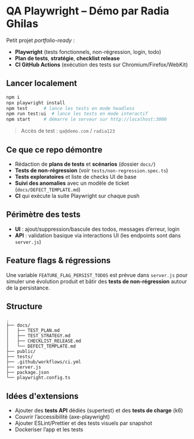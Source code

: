 # QA Playwright – Démo par Radia Ghilas

Petit projet *portfolio-ready* :
- **Playwright** (tests fonctionnels, non-régression, login, todo)
- **Plan de tests**, **stratégie**, **checklist release**
- **CI GitHub Actions** (exécution des tests sur Chromium/Firefox/WebKit)

## Lancer localement

```bash
npm i
npx playwright install
npm test      # lance les tests en mode headless
npm run test:ui  # lance les tests en mode interactif
npm start     # démarre le serveur sur http://localhost:3000
```

> Accès de test : `qa@demo.com` / `radia123`

## Ce que ce repo démontre

- Rédaction de **plans de tests** et **scénarios** (dossier `docs/`)
- **Tests de non-régression** (voir `tests/non-regression.spec.ts`)
- **Tests exploratoires** et liste de checks UI de base
- **Suivi des anomalies** avec un modèle de ticket (`docs/DEFECT_TEMPLATE.md`)
- **CI** qui exécute la suite Playwright sur chaque push

## Périmètre des tests

- **UI** : ajout/suppression/bascule des todos, messages d’erreur, login
- **API** : validation basique via interactions UI (les endpoints sont dans `server.js`)

## Feature flags & régressions
Une variable `FEATURE_FLAG_PERSIST_TODOS` est prévue dans `server.js` pour simuler une évolution produit et bâtir des **tests de non-régression** autour de la persistance.

## Structure
```
.
├── docs/
│   ├── TEST_PLAN.md
│   ├── TEST_STRATEGY.md
│   ├── CHECKLIST_RELEASE.md
│   └── DEFECT_TEMPLATE.md
├── public/
├── tests/
├── .github/workflows/ci.yml
├── server.js
├── package.json
└── playwright.config.ts
```

## Idées d'extensions
- Ajouter des **tests API** dédiés (supertest) et des **tests de charge** (k6)
- Couvrir l’accessibilité (axe-playwright)
- Ajouter ESLint/Prettier et des tests visuels par snapshot
- Dockeriser l’app et les tests
```
